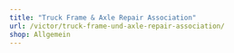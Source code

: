 ```yaml
---
title: "Truck Frame & Axle Repair Association"
url: /victor/truck-frame-und-axle-repair-association/
shop: Allgemein
---
```

